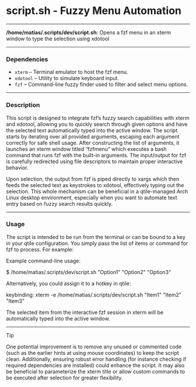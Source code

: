 # script.sh - Fuzzy Menu Automation

---

**/home/matias/.scripts/dev/script.sh**: Opens a fzf menu in an xterm window to type the selection using xdotool

---

### Dependencies

- `xterm` – Terminal emulator to host the fzf menu.
- `xdotool` – Utility to simulate keyboard input.
- `fzf` – Command-line fuzzy finder used to filter and select menu options.

---

### Description

This script is designed to integrate fzf’s fuzzy search capabilities with xterm and xdotool, allowing you to quickly search through given options and have the selected text automatically typed into the active window. The script starts by iterating over all provided arguments, escaping each argument correctly for safe shell usage. After constructing the list of arguments, it launches an xterm window titled “fzfmenu” which executes a bash command that runs fzf with the built-in arguments. The input/output for fzf is carefully redirected using file descriptors to maintain proper interactive behavior. 

Upon selection, the output from fzf is piped directly to xargs which then feeds the selected text as keystrokes to xdotool, effectively typing out the selection. This whole mechanism can be beneficial in a qtile-managed Arch Linux desktop environment, especially when you want to automate text entry based on fuzzy search results quickly.

---

### Usage

The script is intended to be run from the terminal or can be bound to a key in your qtile configuration. You simply pass the list of items or command for fzf to process. For example:

Example command-line usage:
  
  $ /home/matias/.scripts/dev/script.sh "Option1" "Option2" "Option3"

Alternatively, you could assign it to a hotkey in qtile:
  
  keybinding: xterm -e /home/matias/.scripts/dev/script.sh "Item1" "Item2" "Item3"

The selected item from the interactive fzf session in xterm will be automatically typed into the active window.

---

> [!TIP]  
> One potential improvement is to remove any unused or commented code (such as the earlier hints at using mouse coordinates) to keep the script clean. Additionally, ensuring robust error handling (for instance checking if required dependencies are installed) could enhance the script. It may also be beneficial to parameterize the xterm title or allow custom commands to be executed after selection for greater flexibility.
